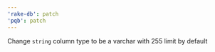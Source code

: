 ```yaml
---
'rake-db': patch
'pqb': patch
---
```


Change `string` column type to be a varchar with 255 limit by default
